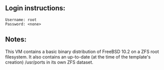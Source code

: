 ## Login instructions:

```
Username: root
Password: <none>
```

## Notes:

This VM contains a basic binary distribution of FreeBSD 10.2 on a ZFS root filesystem.
It also contains an up-to-date (at the time of the template's creation) /usr/ports in its own
ZFS dataset.
